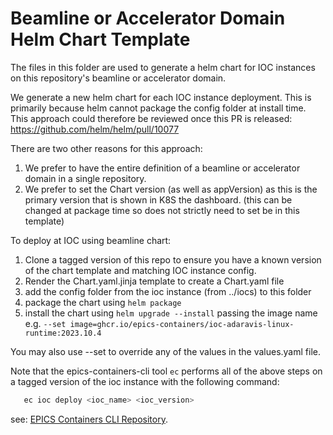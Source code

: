 Beamline or Accelerator Domain Helm Chart Template
==================================================

The files in this folder are used to generate a helm chart for IOC instances
on this repository's beamline or accelerator domain.

We generate a new helm chart for each IOC instance deployment. This is
primarily because helm cannot package the config folder at install time.
This approach could therefore be reviewed once this PR is released:
https://github.com/helm/helm/pull/10077

There are two other reasons for this approach:

1. We prefer to have the entire definition of a beamline or accelerator
  domain in a single repository.
1. We prefer to set the Chart version (as well as appVersion) as this is the
  primary version that is shown in K8S the dashboard.
  (this can be changed at package time so does
  not strictly need to set be in this template)

To deploy at IOC using beamline chart:

1. Clone a tagged version of this repo to ensure you have a known version
   of the chart template and matching IOC instance config.
1. Render the Chart.yaml.jinja template to create a Chart.yaml file
1. add the config folder from the ioc instance (from ../iocs) to this folder
1. package the chart using `helm package`
1. install the chart using `helm upgrade --install` passing the image name e.g.
   `--set image=ghcr.io/epics-containers/ioc-adaravis-linux-runtime:2023.10.4`

You may also use --set to override any of the values in the values.yaml file.

Note that the epics-containers-cli tool `ec` performs all of the above
steps on a tagged version of the ioc instance with the following command:
```bash
   ec ioc deploy <ioc_name> <ioc_version>
```
see: [EPICS Containers CLI Repository](https://github.com/epics-containers/epics-containers-cli).

